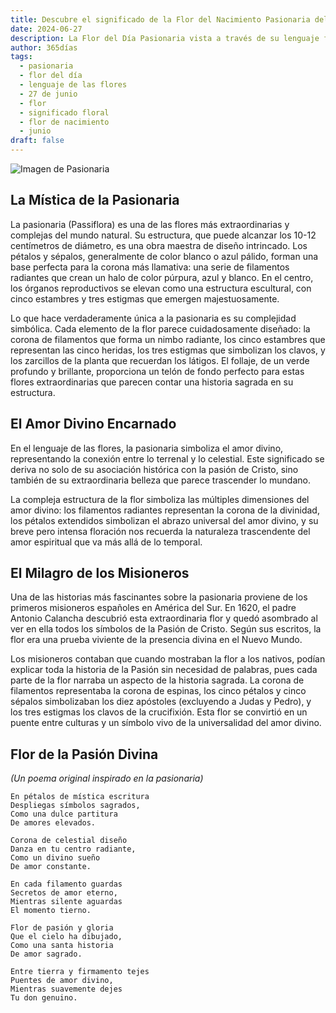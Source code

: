 ```yaml
---
title: Descubre el significado de la Flor del Nacimiento Pasionaria del 27 de junio
date: 2024-06-27
description: La Flor del Día Pasionaria vista a través de su lenguaje floral e historias
author: 365días
tags:
  - pasionaria
  - flor del día
  - lenguaje de las flores
  - 27 de junio
  - flor
  - significado floral
  - flor de nacimiento
  - junio
draft: false
---
```


![Imagen de Pasionaria](https://cdn.pixabay.com/photo/2016/10/06/03/32/watch-flowers-1718103_1280.jpg#center#center)


## La Mística de la Pasionaria

La pasionaria (Passiflora) es una de las flores más extraordinarias y complejas del mundo natural. Su estructura, que puede alcanzar los 10-12 centímetros de diámetro, es una obra maestra de diseño intrincado. Los pétalos y sépalos, generalmente de color blanco o azul pálido, forman una base perfecta para la corona más llamativa: una serie de filamentos radiantes que crean un halo de color púrpura, azul y blanco. En el centro, los órganos reproductivos se elevan como una estructura escultural, con cinco estambres y tres estigmas que emergen majestuosamente.

Lo que hace verdaderamente única a la pasionaria es su complejidad simbólica. Cada elemento de la flor parece cuidadosamente diseñado: la corona de filamentos que forma un nimbo radiante, los cinco estambres que representan las cinco heridas, los tres estigmas que simbolizan los clavos, y los zarcillos de la planta que recuerdan los látigos. El follaje, de un verde profundo y brillante, proporciona un telón de fondo perfecto para estas flores extraordinarias que parecen contar una historia sagrada en su estructura.

## El Amor Divino Encarnado

En el lenguaje de las flores, la pasionaria simboliza el amor divino, representando la conexión entre lo terrenal y lo celestial. Este significado se deriva no solo de su asociación histórica con la pasión de Cristo, sino también de su extraordinaria belleza que parece trascender lo mundano.

La compleja estructura de la flor simboliza las múltiples dimensiones del amor divino: los filamentos radiantes representan la corona de la divinidad, los pétalos extendidos simbolizan el abrazo universal del amor divino, y su breve pero intensa floración nos recuerda la naturaleza trascendente del amor espiritual que va más allá de lo temporal.

## El Milagro de los Misioneros

Una de las historias más fascinantes sobre la pasionaria proviene de los primeros misioneros españoles en América del Sur. En 1620, el padre Antonio Calancha descubrió esta extraordinaria flor y quedó asombrado al ver en ella todos los símbolos de la Pasión de Cristo. Según sus escritos, la flor era una prueba viviente de la presencia divina en el Nuevo Mundo.

Los misioneros contaban que cuando mostraban la flor a los nativos, podían explicar toda la historia de la Pasión sin necesidad de palabras, pues cada parte de la flor narraba un aspecto de la historia sagrada. La corona de filamentos representaba la corona de espinas, los cinco pétalos y cinco sépalos simbolizaban los diez apóstoles (excluyendo a Judas y Pedro), y los tres estigmas los clavos de la crucifixión. Esta flor se convirtió en un puente entre culturas y un símbolo vivo de la universalidad del amor divino.

## Flor de la Pasión Divina
*(Un poema original inspirado en la pasionaria)*

```
En pétalos de mística escritura
Despliegas símbolos sagrados,
Como una dulce partitura
De amores elevados.

Corona de celestial diseño
Danza en tu centro radiante,
Como un divino sueño
De amor constante.

En cada filamento guardas
Secretos de amor eterno,
Mientras silente aguardas
El momento tierno.

Flor de pasión y gloria
Que el cielo ha dibujado,
Como una santa historia
De amor sagrado.

Entre tierra y firmamento tejes
Puentes de amor divino,
Mientras suavemente dejes
Tu don genuino.
```